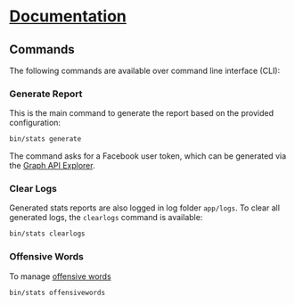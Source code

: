 # [Documentation](/README.md#documentation)

## Commands

The following commands are available over command line interface (CLI):

### Generate Report

This is the main command to generate the report based on the provided configuration: 

```bash
bin/stats generate
```

The command asks for a Facebook user token, which can be generated via the
[Graph API Explorer](https://developers.facebook.com/tools/explorer).

### Clear Logs

Generated stats reports are also logged in log folder `app/logs`. To clear all
generated logs, the `clearlogs` command is available: 

```bash
bin/stats clearlogs
```

### Offensive Words

To manage [offensive words](/app/config/offensive_words.yml)

```bash
bin/stats offensivewords
```
